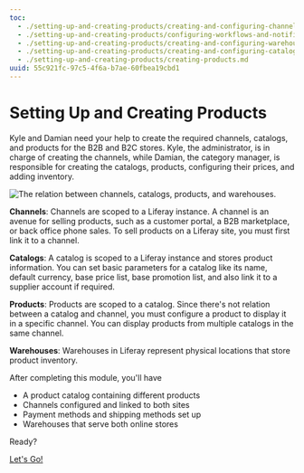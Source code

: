 ```yaml
---
toc:
  - ./setting-up-and-creating-products/creating-and-configuring-channels.md
  - ./setting-up-and-creating-products/configuring-workflows-and-notifications.md
  - ./setting-up-and-creating-products/creating-and-configuring-warehouses.md
  - ./setting-up-and-creating-products/creating-and-configuring-catalogs.md
  - ./setting-up-and-creating-products/creating-products.md
uuid: 55c921fc-97c5-4f6a-b7ae-60fbea19cbd1
---
```

# Setting Up and Creating Products

Kyle and Damian need your help to create the required channels, catalogs, and products for the B2B and B2C stores. Kyle, the administrator, is in charge of creating the channels, while Damian, the category manager, is responsible for creating the catalogs, products, configuring their prices, and adding inventory.

![The relation between channels, catalogs, products, and warehouses.](./images/01.png)

**Channels**: Channels are scoped to a Liferay instance. A channel is an avenue for selling products, such as a customer portal, a B2B marketplace, or back office phone sales. To sell products on a Liferay site, you must first link it to a channel. 

**Catalogs**: A catalog is scoped to a Liferay instance and stores product information. You can set basic parameters for a catalog like its name, default currency, base price list, base promotion list, and also link it to a supplier account if required.

**Products**: Products are scoped to a catalog. Since there's not relation between a catalog and channel, you must configure a product to display it in a specific channel. You can display products from multiple catalogs in the same channel. 

**Warehouses**: Warehouses in Liferay represent physical locations that store product inventory. 

After completing this module, you'll have

* A product catalog containing different products  
* Channels configured and linked to both sites
* Payment methods and shipping methods set up
* Warehouses that serve both online stores

Ready?

[Let's Go!](./setting-up-and-creating-products/creating-and-configuring-channels.md)
